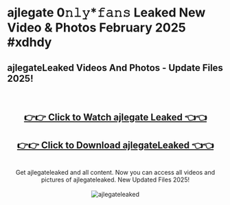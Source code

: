 # ajlegate 0𝚗𝚕𝚢*𝚏𝚊𝚗𝚜 Leaked New Video & Photos February 2025 #xdhdy

<h2>ajlegateLeaked Videos And Photos - Update Files 2025!</h2>
<br>
<div align="center">
<h2><a href="https://mediaupload.pro?title=ajlegate&ref=11F" rel="nofollow">👉👉 Click to Watch ajlegate Leaked 👈👈</a></h2>
<h2><a href="https://mediaupload.pro?title=ajlegate&ref=11F" rel="nofollow">👉👉 Click to Download ajlegateLeaked 👈👈</a></h2>
<br>
Get ajlegateleaked and all content. Now you can access all videos and pictures of ajlegateleaked. New Updated Files 2025!
<br>
<br>
<a href="https://mediaupload.pro?title=ajlegate&ref=11F" rel="nofollow" data-target="animated-image.originalLink"><img src="https://i.ibb.co/Gkj2r4b/banner.png" alt="ajlegateleaked" style="max-width: 100%; display: inline-block;" data-target="animated-image.originalImage"></a>
</div>
<br>

